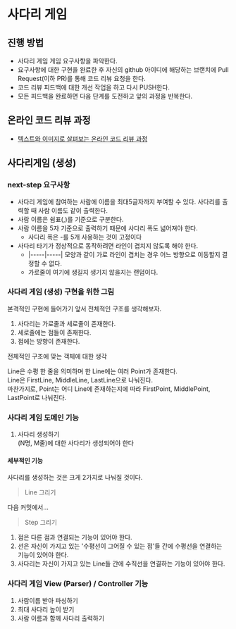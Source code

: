 # 사다리 게임
## 진행 방법
* 사다리 게임 게임 요구사항을 파악한다.
* 요구사항에 대한 구현을 완료한 후 자신의 github 아이디에 해당하는 브랜치에 Pull Request(이하 PR)를 통해 코드 리뷰 요청을 한다.
* 코드 리뷰 피드백에 대한 개선 작업을 하고 다시 PUSH한다.
* 모든 피드백을 완료하면 다음 단계를 도전하고 앞의 과정을 반복한다.

## 온라인 코드 리뷰 과정
* [텍스트와 이미지로 살펴보는 온라인 코드 리뷰 과정](https://github.com/nextstep-step/nextstep-docs/tree/master/codereview)

## 사다리게임 (생성)

### next-step 요구사항
- 사다리 게임에 참여하는 사람에 이름을 최대5글자까지 부여할 수 있다. 사다리를 출력할 때 사람 이름도 같이 출력한다.
- 사람 이름은 쉼표(,)를 기준으로 구분한다.
- 사람 이름을 5자 기준으로 출력하기 때문에 사다리 폭도 넓어져야 한다.
    - 사다리 폭은 -를 5개 사용하는 것이 고정이다
- 사다리 타기가 정상적으로 동작하려면 라인이 겹치지 않도록 해야 한다.
    - |-----|-----| 모양과 같이 가로 라인이 겹치는 경우 어느 방향으로 이동할지 결정할 수 없다.
    - 가로줄이 여기에 생길지 생기지 않을지는 랜덤이다.
    
### 사다리 게임 (생성) 구현을 위한 그림

본격적인 구현에 들어가기 앞서 전체적인 구조를 생각해보자.

1. 사다리는 가로줄과 세로줄이 존재한다.
2. 세로줄에는 점들이 존재한다.
3. 점에는 방향이 존재한다.

전체적인 구조에 맞는 객체에 대한 생각

Line은 수평 한 줄을 의미하며 한 Line에는 여러 Point가 존재한다. \
Line은 FirstLine, MiddleLine, LastLine으로 나눠진다. \
마찬가지로, Point는 어디 Line에 존재하는지에 따라 FirstPoint, MiddlePoint, LastPoint로 나눠진다.

### 사다리 게임 도메인 기능

1. 사다리 생성하기 \
(N명, M줄)에 대한 사다리가 생성되어야 한다

#### 세부적인 기능

사다리를 생성하는 것은 크게 2가지로 나눠질 것이다.

> Line 그리기

다음 커밋에서...

> Step 그리기

1. 점은 다른 점과 연결되는 기능이 있어야 한다.
2. 선은 자신이 가지고 있는 '수평선이 그어질 수 있는 점'들 간에 수평선을 연결하는 기능이 있어야 한다.
3. 사다리는 자신이 가지고 있는 Line들 간에 수직선을 연결하는 기능이 있어야 한다.

### 사다리 게임 View (Parser) / Controller 기능

1. 사람이름 받아 파싱하기
2. 최대 사다리 높이 받기
3. 사람 이름과 함께 사다리 출력하기

    
